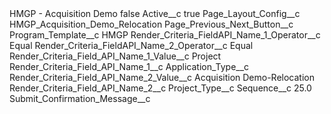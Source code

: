 <?xml version="1.0" encoding="UTF-8"?>
<CustomMetadata xmlns="http://soap.sforce.com/2006/04/metadata" xmlns:xsi="http://www.w3.org/2001/XMLSchema-instance" xmlns:xsd="http://www.w3.org/2001/XMLSchema">
    <label>HMGP - Acquisition Demo</label>
    <protected>false</protected>
    <values>
        <field>Active__c</field>
        <value xsi:type="xsd:boolean">true</value>
    </values>
    <values>
        <field>Page_Layout_Config__c</field>
        <value xsi:type="xsd:string">HMGP_Acquisition_Demo_Relocation</value>
    </values>
    <values>
        <field>Page_Previous_Next_Button__c</field>
        <value xsi:nil="true"/>
    </values>
    <values>
        <field>Program_Template__c</field>
        <value xsi:type="xsd:string">HMGP</value>
    </values>
    <values>
        <field>Render_Criteria_FieldAPI_Name_1_Operator__c</field>
        <value xsi:type="xsd:string">Equal</value>
    </values>
    <values>
        <field>Render_Criteria_FieldAPI_Name_2_Operator__c</field>
        <value xsi:type="xsd:string">Equal</value>
    </values>
    <values>
        <field>Render_Criteria_Field_API_Name_1_Value__c</field>
        <value xsi:type="xsd:string">Project</value>
    </values>
    <values>
        <field>Render_Criteria_Field_API_Name_1__c</field>
        <value xsi:type="xsd:string">Application_Type__c</value>
    </values>
    <values>
        <field>Render_Criteria_Field_API_Name_2_Value__c</field>
        <value xsi:type="xsd:string">Acquisition Demo-Relocation</value>
    </values>
    <values>
        <field>Render_Criteria_Field_API_Name_2__c</field>
        <value xsi:type="xsd:string">Project_Type__c</value>
    </values>
    <values>
        <field>Sequence__c</field>
        <value xsi:type="xsd:double">25.0</value>
    </values>
    <values>
        <field>Submit_Confirmation_Message__c</field>
        <value xsi:nil="true"/>
    </values>
</CustomMetadata>
